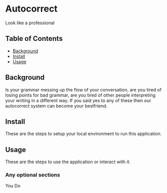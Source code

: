 # Autocorrect

Look like a professional

## Table of Contents

- [Background](#background)
- [Install](#install)
- [Usage](#usage)

## Background
Is your grammar messing up the flow of your conversation, are you tired of losing points for bad grammar, are you tired of other people interpreting your writing in a different way. If you said yes to any of these then our autocorrect system can become your bestfriend.

## Install

These are the steps to setup your local environment to run this application.

## Usage

These are the steps to use the application or interact with it.

### Any optional sections

You Do
